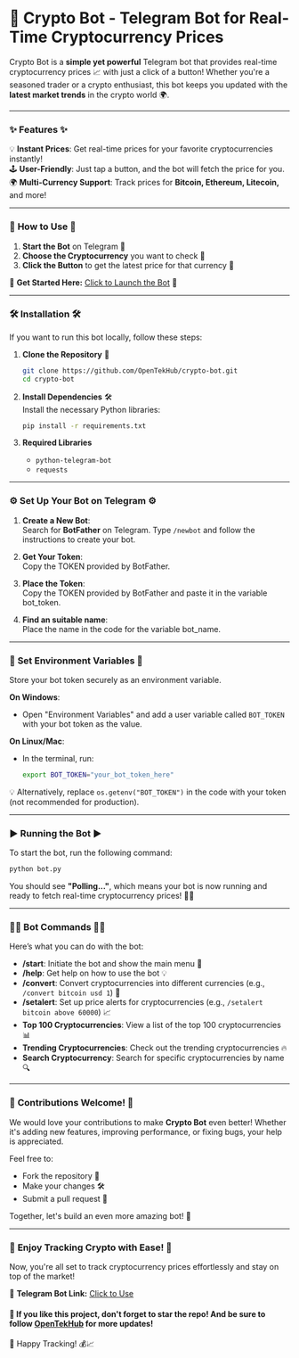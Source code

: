 # 🚀 **Crypto Bot** - Telegram Bot for Real-Time Cryptocurrency Prices 

Crypto Bot is a **simple yet powerful** Telegram bot that provides real-time cryptocurrency prices 📈 with just a click of a button! Whether you're a seasoned trader or a crypto enthusiast, this bot keeps you updated with the **latest market trends** in the crypto world 🌍.

---

### ✨ **Features** ✨

💡 **Instant Prices**: Get real-time prices for your favorite cryptocurrencies instantly!  
🕹️ **User-Friendly**: Just tap a button, and the bot will fetch the price for you.  
🌍 **Multi-Currency Support**: Track prices for **Bitcoin, Ethereum, Litecoin,** and more!  

---

### 🎯 **How to Use** 🎯

1. **Start the Bot** on Telegram 📨  
2. **Choose the Cryptocurrency** you want to check 💱  
3. **Click the Button** to get the latest price for that currency 💸  

🚀 **Get Started Here:** [Click to Launch the Bot](https://t.me/trackingcryptopricerbot) 🚀

---

### 🛠️ **Installation** 🛠️

If you want to run this bot locally, follow these steps:

1. **Clone the Repository** 📂  
   ```bash
   git clone https://github.com/OpenTekHub/crypto-bot.git
   cd crypto-bot

2.  **Install Dependencies** 🛠️  
    Install the necessary Python libraries:
    
    ```bash
    pip install -r requirements.txt
    ```

3.  **Required Libraries**
    
    -   `python-telegram-bot`
    -   `requests`

---

### ⚙️ **Set Up Your Bot on Telegram** ⚙️

1.  **Create a New Bot**:  
    Search for **BotFather** on Telegram. Type `/newbot` and follow the instructions to create your bot.
    
2.  **Get Your Token**:  
    Copy the TOKEN provided by BotFather.

3.  **Place the Token**:  
    Copy the TOKEN provided by BotFather and paste it in the variable bot_token.


4.  **Find an suitable name**:  
    Place the name in the code for the variable bot_name.



---

### 🔐 **Set Environment Variables** 🔐

Store your bot token securely as an environment variable.

**On Windows**:

-   Open "Environment Variables" and add a user variable called `BOT_TOKEN` with your bot token as the value.

**On Linux/Mac**:

-   In the terminal, run:
    
    ```bash
    export BOT_TOKEN="your_bot_token_here"
    ```

💡 Alternatively, replace `os.getenv("BOT_TOKEN")` in the code with your token (not recommended for production).

---

### ▶️ **Running the Bot** ▶️

To start the bot, run the following command:

```bash
python bot.py
```

You should see **"Polling..."**, which means your bot is now running and ready to fetch real-time cryptocurrency prices! 🚀💸

---

### 🧑‍💻 **Bot Commands** 🧑‍💻

Here’s what you can do with the bot:

*   **/start**: Initiate the bot and show the main menu 🤖
*   **/help**: Get help on how to use the bot 💡
*   **/convert**: Convert cryptocurrencies into different currencies (e.g., `/convert bitcoin usd 1`) 💱
*   **/setalert**: Set up price alerts for cryptocurrencies (e.g., `/setalert bitcoin above 60000`) 📈
*   **Top 100 Cryptocurrencies**: View a list of the top 100 cryptocurrencies 📊
*   **Trending Cryptocurrencies**: Check out the trending cryptocurrencies 🔥
*   **Search Cryptocurrency**: Search for specific cryptocurrencies by name 🔍

---

### 🤝 **Contributions Welcome!** 🤝

We would love your contributions to make **Crypto Bot** even better! Whether it's adding new features, improving performance, or fixing bugs, your help is appreciated.

Feel free to:

*   Fork the repository 🍴
*   Make your changes 🛠️
*   Submit a pull request 🔄

Together, let's build an even more amazing bot! 🌟

---

### 📲 **Enjoy Tracking Crypto with Ease!** 📲

Now, you're all set to track cryptocurrency prices effortlessly and stay on top of the market!

🔗 **Telegram Bot Link:** [Click to Use](https://t.me/trackingcryptopricerbot)

#### 🌟 **If you like this project, don't forget to star the repo! And be sure to follow [OpenTekHub](https://github.com/OpenTekHub) for more updates!**

🎉 Happy Tracking! 💰📈

